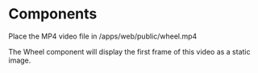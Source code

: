 # Components

Place the MP4 video file in /apps/web/public/wheel.mp4

The Wheel component will display the first frame of this video as a static image.